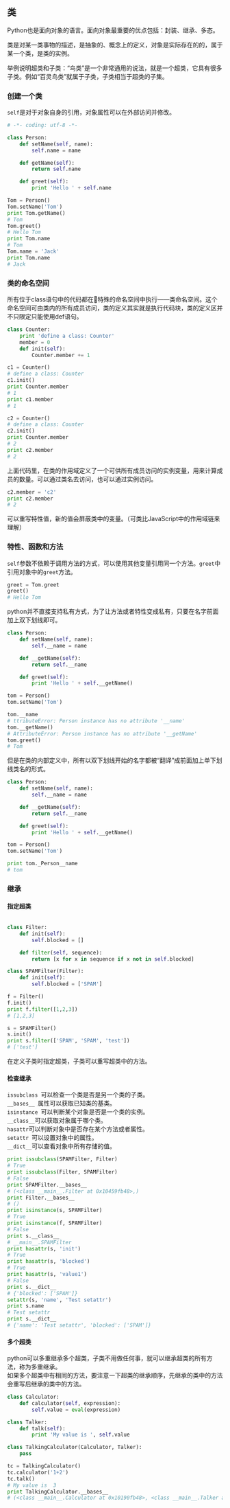 ## 类
Python也是面向对象的语言。面向对象最重要的优点包括：封装、继承、多态。

类是对某一类事物的描述，是抽象的、概念上的定义，对象是实际存在的的，属于某一个类，是类的实例。

举例说明超类和子类：“鸟类”是一个非常通用的说法，就是一个超类，它具有很多子类。例如“百灵鸟类”就属于子类，子类相当于超类的子集。

### 创建一个类
`self`是对于对象自身的引用，对象属性可以在外部访问并修改。

``` python
# -*- coding: utf-8 -*-

class Person:
    def setName(self, name):
        self.name = name

    def getName(self):
        return self.name

    def greet(self):
        print 'Hello ' + self.name

Tom = Person()
Tom.setName('Tom')
print Tom.getName()
# Tom
Tom.greet()
# Hello Tom
print Tom.name
# Tom
Tom.name = 'Jack'
print Tom.name
# Jack
```

### 类的命名空间
所有位于class语句中的代码都在特殊的命名空间中执行——类命名空间。这个命名空间可由类内的所有成员访问，类的定义其实就是执行代码块，类的定义区并不只限定只能使用def语句。

``` python 
class Counter:
    print 'define a class: Counter'
    member = 0
    def init(self):
        Counter.member += 1

c1 = Counter()
# define a class: Counter
c1.init()
print Counter.member
# 1
print c1.member
# 1

c2 = Counter()
# define a class: Counter
c2.init()
print Counter.member
# 2
print c2.member
# 2
```

上面代码里，在类的作用域定义了一个可供所有成员访问的实例变量，用来计算成员的数量。可以通过类名去访问，也可以通过实例访问。

``` python
c2.member = 'c2'
print c2.member
# 2
```

可以重写特性值，新的值会屏蔽类中的变量。（可类比JavaScript中的作用域链来理解）

### 特性、函数和方法
`self`参数不依赖于调用方法的方式，可以使用其他变量引用同一个方法。`greet`中引用对象中的`greet`方法。

``` python
greet = Tom.greet
greet()
# Hello Tom
```

python并不直接支持私有方式，为了让方法或者特性变成私有，只要在名字前面加上双下划线即可。

``` python
class Person:
    def setName(self, name):
        self.__name = name

    def __getName(self):
        return self.__name

    def greet(self):
        print 'Hello ' + self.__getName()

tom = Person()
tom.setName('Tom')

tom.__name
# ttributeError: Person instance has no attribute '__name'
tom.__getName()
# AttributeError: Person instance has no attribute '__getName'
tom.greet()
# Tom
```

但是在类的内部定义中，所有以双下划线开始的名字都被“翻译”成前面加上单下划线类名的形式。

``` python
class Person:
    def setName(self, name):
        self.__name = name

    def __getName(self):
        return self.__name

    def greet(self):
        print 'Hello ' + self.__getName()

tom = Person()
tom.setName('Tom')

print tom._Person__name
# tom
```

### 继承
#### 指定超类
``` python

class Filter:
    def init(self):
        self.blocked = []

    def filter(self, sequence):
        return [x for x in sequence if x not in self.blocked]

class SPAMFilter(Filter):
    def init(self):
        self.blocked = ['SPAM']

f = Filter()
f.init()
print f.filter([1,2,3])
# [1,2,3]

s = SPAMFilter()
s.init()
print s.filter(['SPAM', 'SPAM', 'test'])
# ['test']
```

在定义子类时指定超类，子类可以重写超类中的方法。

#### 检查继承
`issubclass `可以检查一个类是否是另一个类的子类。  
`__bases__ `属性可以获取已知类的基类。  
`isinstance `可以判断某个对象是否是一个类的实例。  
`__class__`可以获取对象属于哪个类。  
`hasattr`可以判断对象中是否存在某个方法或者属性。  
`setattr `可以设置对象中的属性。  
`__dict__`可以查看对象中所有存储的值。  

``` python
print issubclass(SPAMFilter, Filter)
# True
print issubclass(Filter, SPAMFilter)
# False
print SPAMFilter.__bases__
# (<class __main__.Filter at 0x10459fb48>,)
print Filter.__bases__
# ()
print isinstance(s, SPAMFilter)
# True
print isinstance(f, SPAMFilter)
# False
print s.__class__
# __main__.SPAMFilter
print hasattr(s, 'init')
# True
print hasattr(s, 'blocked')
# True
print hasattr(s, 'value1')
# False
print s.__dict__
# {'blocked': ['SPAM']}
setattr(s, 'name', 'Test setattr')
print s.name
# Test setattr
print s.__dict__
# {'name': 'Test setattr', 'blocked': ['SPAM']}
```

#### 多个超类
python可以多重继承多个超类，子类不用做任何事，就可以继承超类的所有方法，称为多重继承。  
如果多个超类中有相同的方法，要注意一下超类的继承顺序，先继承的类中的方法会重写后继承的类中的方法。

``` python 
class Calculator:
    def calculator(self, expression):
        self.value = eval(expression)

class Talker:
    def talk(self):
        print 'My value is ', self.value

class TalkingCalculator(Calculator, Talker):
    pass

tc = TalkingCalculator()
tc.calculator('1+2')
tc.talk()
# My value is  3
print TalkingCalculator.__bases__
# (<class __main__.Calculator at 0x10190fb48>, <class __main__.Talker at 0x10190f390>)
```
	

